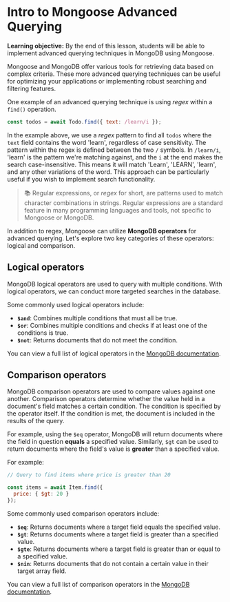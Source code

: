 <h1>
  <span class="headline">Intro to Mongoose</span>
  <span class="subhead">Advanced Querying</span>
</h1>

**Learning objective:** By the end of this lesson, students will be able to implement advanced querying techniques in MongoDB using Mongoose.

Mongoose and MongoDB offer various tools for retrieving data based on complex criteria. These more advanced querying techniques can be useful for optimizing your applications or implementing robust searching and filtering features.

One example of an advanced querying technique is using *regex* within a `find()` operation.

```javascript
const todos = await Todo.find({ text: /learn/i });
```

In the example above, we use a *regex* pattern to find all `todos` where the `text` field contains the word 'learn', regardless of case sensitivity. The pattern within the regex is defined between the two `/` symbols. In `/learn/i`, 'learn' is the pattern we're matching against, and the `i` at the end makes the search case-insensitive. This means it will match 'Learn', 'LEARN', 'learn', and any other variations of the word. This approach can be particularly useful if you wish to implement search functionality.

>  📚 Regular expressions, or *regex* for short, are patterns used to match character combinations in strings. Regular expressions are a standard feature in many programming languages and tools, not specific to Mongoose or MongoDB.
>

In addition to regex, Mongoose can utilize **MongoDB operators** for advanced querying. Let's explore two key categories of these operators: logical and comparison.

## Logical operators

MongoDB logical operators are used to query with multiple conditions. With logical operators, we can conduct more targeted searches in the database. 

Some commonly used logical operators include:

- **`$and`**: Combines multiple conditions that must all be true.
- **`$or`**: Combines multiple conditions and checks if at least one of the conditions is true.
- **`$not`**: Returns documents that do not meet the condition.

You can view a full list of logical operators in the [MongoDB documentation](https://www.mongodb.com/docs/v7.0/reference/operator/query-logical/).

## Comparison operators

MongoDB comparison operators are used to compare values against one another. Comparison operators determine whether the value held in a document's field matches a certain condition. The condition is specified by the operator itself. If the condition is met, the document is included in the results of the query.

For example, using the `$eq` operator, MongoDB will return documents where the field in question **equals** a specified value. Similarly, `$gt` can be used to return documents where the field's value is **greater** than a specified value.

For example:

```js
// Query to find items where price is greater than 20

const items = await Item.find({ 
  price: { $gt: 20 } 
});
```

Some commonly used comparison operators include:

- **`$eq`**: Returns documents where a target field equals the specified value.
- **`$gt`**: Returns documents where a target field is greater than a specified value.
- **`$gte`**: Returns documents where a target field is greater than or equal to a specified value.
- **`$nin`**: Returns documents that do not contain a certain value in their target array field.

You can view a full list of comparison operators in the [MongoDB documentation](https://www.mongodb.com/docs/manual/reference/operator/query-comparison/).
